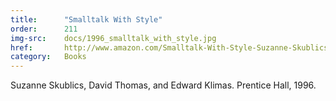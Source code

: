 ```yaml
---
title:      "Smalltalk With Style"
order:      211
img-src:    docs/1996_smalltalk_with_style.jpg
href:       http://www.amazon.com/Smalltalk-With-Style-Suzanne-Skublics/dp/0131655493
category:   Books
---
```

Suzanne Skublics, David Thomas, and Edward Klimas. Prentice Hall, 1996.
